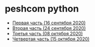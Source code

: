 peshcom python 
===

- [Первая часть (16 сентября 2020)](16_09_2020/README.md)
- [Вторая часть (24 сентября 2020)](24_09_2020/README.md)
- [Третья часть (08 октября 2020)](08_10_2020/README.md)
- [Четвертая часть (15 октября 2020)](15_10_2020/README.md)